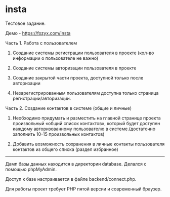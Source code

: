 # insta
Тестовое задание.

 Демо - https://fozyx.com/insta

Часть 1. Работа с пользователем

1) Создание системы регистрации пользователя в проекте (кол-во
информации о пользователе не важно)

2) Создание системы авторизации пользователя в проекте

3) Создание закрытой части проекта, доступной только после авторизации

4) Незарегистрированным пользователям доступна только страница регистрации/авторизации.

Часть 2. Создание контактов в системе (общие и личные)

 1) Необходимо придумать и разместить на главной странице проекта
 произвольный «общий список контактов», который будет доступен
 каждому авторизованному пользователю в системе.(достаточно заполнить 10-15 произвольных контактов)

 2) Добавить возможность сохранения в личные контакты пользователя
 контактов из общего списка (раздел избранное)
 
 ---------------------------------------------------------------------
 
 Дамп базы данных находится в директории database. Делался с помощью phpMyAdmin.
 
 Доступ к базе настраивается в файле backend/connect.php.
 
 Для работы проект требует PHP пятой версии и современный браузер.
